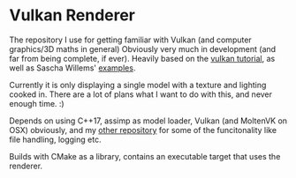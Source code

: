 # Vulkan Renderer
The repository I use for getting familiar with Vulkan (and computer graphics/3D maths in general)
Obviously very much in development (and far from being complete, if ever). Heavily based on the [vulkan tutorial](https://vulkan-tutorial.com),
as well as Sascha Willems' [examples](https://github.com/SaschaWillems/Vulkan).

Currently it is only displaying a single model with a texture and lighting cooked in. There are a lot of plans what I want to do with this,
and never enough time. :)

Depends on using C++17, assimp as model loader, Vulkan (and MoltenVK on OSX) obviously, and my [other repository](https://github.com/mdinim/Core.git) for some of the funcitonality
like file handling, logging etc.


Builds with CMake as a library, contains an executable target that uses the renderer.
